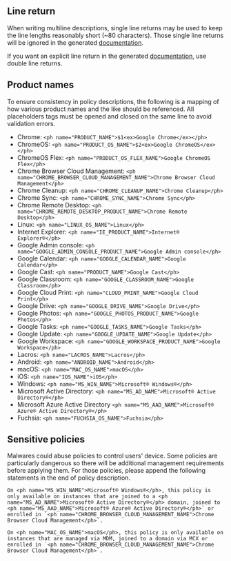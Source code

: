 ## Line return
When writing multiline descriptions, single line returns may be used to keep
the line lengths reasonably short (~80 characters). Those single line returns
will be ignored in the generated [documentation](https://chromeenterprise.google/intl/en_ca/policies).

If you want an explicit line return in the generated [documentation](https://chromeenterprise.google/intl/en_ca/policies),
use double line returns.

## Product names
To ensure consistency in policy descriptions, the following is a mapping of
how various product names and the like should be referenced. All placeholders
tags must be opened and closed on the same line to avoid validation errors.

* Chrome: `<ph name="PRODUCT_NAME">$1<ex>Google Chrome</ex></ph>`
* ChromeOS: `<ph name="PRODUCT_OS_NAME">$2<ex>Google ChromeOS</ex></ph>`
* ChromeOS Flex: `<ph name="PRODUCT_OS_FLEX_NAME">Google ChromeOS Flex</ph>`
* Chrome Browser Cloud Management: `<ph name="CHROME_BROWSER_CLOUD_MANAGEMENT_NAME">Chrome Browser Cloud Management</ph>`
* Chrome Cleanup: `<ph name="CHROME_CLEANUP_NAME">Chrome Cleanup</ph>`
* Chrome Sync: `<ph name="CHROME_SYNC_NAME">Chrome Sync</ph>`
* Chrome Remote Desktop: `<ph name="CHROME_REMOTE_DESKTOP_PRODUCT_NAME">Chrome Remote Desktop</ph>`
* Linux: `<ph name="LINUX_OS_NAME">Linux</ph>`
* Internet Explorer: `<ph name="IE_PRODUCT_NAME">Internet® Explorer®</ph>`
* Google Admin console: `<ph name="GOOGLE_ADMIN_CONSOLE_PRODUCT_NAME">Google Admin console</ph>`
* Google Calendar: `<ph name="GOOGLE_CALENDAR_NAME">Google Calendar</ph>`
* Google Cast: `<ph name="PRODUCT_NAME">Google Cast</ph>`
* Google Classroom: `<ph name="GOOGLE_CLASSROOM_NAME">Google Classroom</ph>`
* Google Cloud Print: `<ph name="CLOUD_PRINT_NAME">Google Cloud Print</ph>`
* Google Drive: `<ph name="GOOGLE_DRIVE_NAME">Google Drive</ph>`
* Google Photos: `<ph name="GOOGLE_PHOTOS_PRODUCT_NAME">Google Photos</ph>`
* Google Tasks: `<ph name="GOOGLE_TASKS_NAME">Google Tasks</ph>`
* Google Update: `<ph name="GOOGLE_UPDATE_NAME">Google Update</ph>`
* Google Workspace: `<ph name="GOOGLE_WORKSPACE_PRODUCT_NAME">Google Workspace</ph>`
* Lacros: `<ph name="LACROS_NAME">Lacros</ph>`
* Android: `<ph name="ANDROID_NAME">Android</ph>`
* macOS: `<ph name="MAC_OS_NAME">macOS</ph>`
* iOS: `<ph name="IOS_NAME">iOS</ph>`
* Windows: `<ph name="MS_WIN_NAME">Microsoft® Windows®</ph>`
* Microsoft Active Directory: `<ph name="MS_AD_NAME">Microsoft® Active Directory®</ph>`
* Microsoft Azure Active Directory `<ph name="MS_AAD_NAME">Microsoft® Azure® Active Directory®</ph>`
* Fuchsia: `<ph name="FUCHSIA_OS_NAME">Fuchsia</ph>`

## Sensitive policies
Malwares could abuse policies to control users' device. Some policies are
particularly dangerous so there will be additional management requirements
before applying them. For those policies, please append the following statements
in the end of policy description.
```
On <ph name="MS_WIN_NAME">Microsoft® Windows®</ph>, this policy is only available on instances that are joined to a <ph name="MS_AD_NAME">Microsoft® Active Directory®</ph> domain, joined to <ph name="MS_AAD_NAME">Microsoft® Azure® Active Directory®</ph>` or enrolled in `<ph name="CHROME_BROWSER_CLOUD_MANAGEMENT_NAME">Chrome Browser Cloud Management</ph>`.

On <ph name="MAC_OS_NAME">macOS</ph>, this policy is only available on instances that are managed via MDM, joined to a domain via MCX or enrolled in `<ph name="CHROME_BROWSER_CLOUD_MANAGEMENT_NAME">Chrome Browser Cloud Management</ph>`.
```
